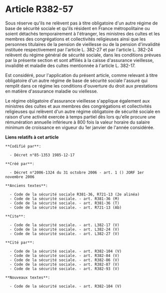 # Article R382-57

Sous réserve qu'ils ne relèvent pas à titre obligatoire d'un autre régime de base de sécurité sociale et qu'ils résident en
France métropolitaine ou soient détachés temporairement à l'étranger, les ministres des cultes et les membres des
congrégations et collectivités religieuses ainsi que les personnes titulaires de la pension de vieillesse ou de la pension
d'invalidité instituée respectivement par l'article L. 382-27 et par l'article L. 382-24 relèvent du régime général de
sécurité sociale, dans les conditions prévues par la présente section et sont affiliés à la caisse d'assurance vieillesse,
invalidité et maladie des cultes mentionnée à l'article L. 382-17.

Est considéré, pour l'application du présent article, comme relevant à titre obligatoire d'un autre régime de base de
sécurité sociale l'assuré qui remplit dans ce régime les conditions d'ouverture du droit aux prestations en matière
d'assurance maladie ou viellesse.

Le régime obligatoire d'assurance vieillesse s'applique également aux ministres des cultes et aux membres des congrégations
et collectivités religieuses qui relèvent d'un autre régime obligatoire de sécurité sociale en raison d'une activité exercée
à temps partiel dès lors qu'elle procure une rémunération annuelle inférieure à 800 fois la valeur horaire du salaire minimum
de croissance en vigueur du 1er janvier de l'année considérée.

**Liens relatifs à cet article**

	**Codifié par**:

	  - Décret n°85-1353 1985-12-17

	**Créé par**:

	  - Décret n°2006-1324 du 31 octobre 2006 - art. 1 () JORF 1er novembre 2006

	**Anciens textes**:

	  - Code de la sécurité sociale R381-36, R721-13 (2e alinéa)
	  - Code de la sécurité sociale. - art. R381-36 (M)
	  - Code de la sécurité sociale. - art. R381-36 (T)
	  - Code de la sécurité sociale. - art. R721-13 (Ab)

	**Cite**:

	  - Code de la sécurité sociale. - art. L382-17 (V)
	  - Code de la sécurité sociale. - art. L382-24 (V)
	  - Code de la sécurité sociale. - art. L382-27 (V)

	**Cité par**:

	  - Code de la sécurité sociale. - art. R382-104 (V)
	  - Code de la sécurité sociale. - art. R382-84 (V)
	  - Code de la sécurité sociale. - art. R382-86 (V)
	  - Code de la sécurité sociale. - art. R382-87 (V)
	  - Code de la sécurité sociale. - art. R382-93 (V)

	**Nouveaux textes**:

	  - Code de la sécurité sociale. - art. R382-104 (V)
